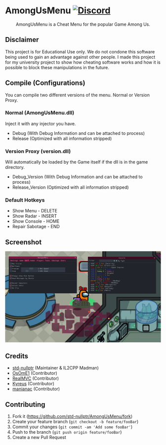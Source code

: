 # AmongUsMenu [![Discord](https://img.shields.io/badge/Discord-Invite-7289DA.svg?logo=Discord&style=flat-square)](https://discord.gg/AUpXd3VUh8)

<p align="center">
   AmongUsMenu is a Cheat Menu for the popular Game Among Us.
</p>

## Disclaimer
This project is for Educational Use only. We do not condone this software being used to gain an advantage against other people. I made this project for my university project to show how cheating software works and how it is possible to block these manipulations in the future.

## Compile (Configurations)
You can compile two different versions of the menu. Normal or Version Proxy.

### Normal (AmongUsMenu.dll)
Inject it with any injector you have.

- Debug (With Debug Information and can be attached to process)
- Release (Optimized with all information stripped)

### Version Proxy (version.dll)
Will automatically be loaded by the Game itself if the dll is in the game directory.

- Debug_Version (With Debug Information and can be attached to process)
- Release_Version (Optimized with all information stripped)

### Default Hotkeys
- Show Menu - DELETE
- Show Radar - INSERT
- Show Console - HOME
- Repair Sabotage - END

## Screenshot
<p align="center">
   <img src="screenshot.png">
</p>

## Credits
* [std-nullptr](https://github.com/std-nullptr) (Maintainer & IL2CPP Madman)
* [OsOmE1](https://github.com/OsOmE1) (Contributor)
* [RealMVC](https://github.com/RealMVC) (Contributor)
* [Kyreus](https://github.com/KyreusR) (Contributor)
* [manianac](https://github.com/manianac) (Contributor)

## Contributing

1. Fork it (<https://github.com/std-nullptr/AmongUsMenu/fork>)
2. Create your feature branch (`git checkout -b feature/fooBar`)
3. Commit your changes (`git commit -am 'Add some fooBar'`)
4. Push to the branch (`git push origin feature/fooBar`)
5. Create a new Pull Request
